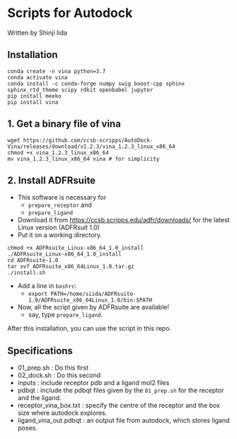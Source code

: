 # Scripts for Autodock 
Written by Shinji Iida

## Installation
```
conda create -n vina python=3.7
conda activate vina
conda install -c conda-forge numpy swig boost-cpp sphinx sphinx_rtd_theme scipy rdkit openbabel jupyter
pip install meeko
pip install vina
```

## 1. Get a binary file of vina
```
wget https://github.com/ccsb-scripps/AutoDock-Vina/releases/download/v1.2.3/vina_1.2.3_linux_x86_64
chmod +x vina_1.2.3_linux_x86_64
mv vina_1.2.3_linux_x86_64 vina # for simplicity
```

## 2. Install ADFRsuite 
- This software is necessary for 
  - `prepare_receptor` and 
  - `prepare_ligand`
- Download it from https://ccsb.scripps.edu/adfr/downloads/ for the latest Linux version (ADFRsuit 1.0)
- Put it on a working directory.
```
chmod +x ADFRsuite_Linux-x86_64_1.0_install
./ADFRsuite_Linux-x86_64_1.0_install
cd ADFRsuite-1.0
tar xvf ADFRsuite_x86_64Linux_1.0.tar.gz
./install.sh
```
- Add a line in `bashrc`: 
  - `export PATH=/home/siida/ADFRsuite-1.0/ADFRsuite_x86_64Linux_1.0/bin:$PATH`
- Now, all the script given by ADFRsuite are available!
  - say, type `prepare_ligand`.

After this installation, you can use the script in this repo.

## Specifications
- 01_prep.sh : Do this first 
- 02_dock.sh : Do this second
- inputs : include receptor pdb and a ligand mol2 files 
- pdbqt : include the pdbqt files given by the `01_prep.sh` for the receptor and the ligand.
- receptor_vina_box.txt : specify the centre of the receptor and the box size where autodock explores.
- ligand_vina_out.pdbqt : an output file from autodock, which stores ligand poses. 
